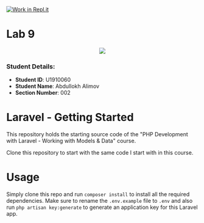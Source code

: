 [![Work in Repl.it](https://classroom.github.com/assets/work-in-replit-14baed9a392b3a25080506f3b7b6d57f295ec2978f6f33ec97e36a161684cbe9.svg)](https://classroom.github.com/online_ide?assignment_repo_id=4699026&assignment_repo_type=AssignmentRepo)

# Lab 9
<p align="center"><img src="https://laravel.com/assets/img/components/logo-laravel.svg"></p>

### Student Details:

- **Student ID**: U1910060
- **Student Name**: Abdullokh Alimov
- **Section Number**: 002


# Laravel - Getting Started
This repository holds the starting source code of the "PHP Development with Laravel - Working with Models & Data" course.

Clone this repository to start with the same code I start with in this course.

# Usage
Simply clone this repo and run `composer install` to install all the required dependencies. Make sure to rename the `.env.example` file to `.env` and also run `php artisan key:generate` to generate an application key for this Laravel app.
